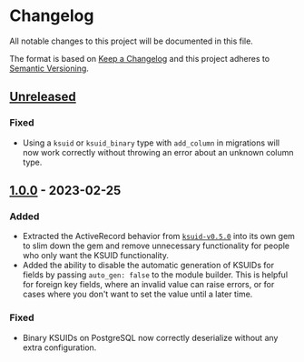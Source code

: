 # Changelog

All notable changes to this project will be documented in this file.

The format is based on [Keep a Changelog](http://keepachangelog.com/en/1.0.0/) and this project adheres to [Semantic Versioning](http://semver.org/spec/v2.0.0.html).

## [Unreleased](https://github.com/michaelherold/ksuid-ruby/compare/v1.0.0...main)

### Fixed

- Using a `ksuid` or `ksuid_binary` type with `add_column` in migrations will now work correctly without throwing an error about an unknown column type.

## [1.0.0](https://github.com/michaelherold/ksuid-ruby/compare/v0.5.0...v1.0.0) - 2023-02-25

### Added

- Extracted the ActiveRecord behavior from [`ksuid-v0.5.0`](https://github.com/michaelherold/ksuid-ruby/tree/v0.5.0) into its own gem to slim down the gem and remove unnecessary functionality for people who only want the KSUID functionality.
- Added the ability to disable the automatic generation of KSUIDs for fields by passing `auto_gen: false` to the module builder. This is helpful for foreign key fields, where an invalid value can raise errors, or for cases where you don't want to set the value until a later time.

### Fixed

- Binary KSUIDs on PostgreSQL now correctly deserialize without any extra configuration.
